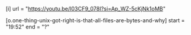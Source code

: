 [i]
url = "https://youtu.be/l03CF9_078I?si=Ap_WZ-5cKjNk1oMB"

[o.one-thing-unix-got-right-is-that-all-files-are-bytes-and-why]
start = "19:52"
end = "?"